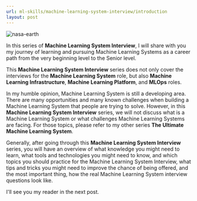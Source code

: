 ```yaml
---
url: ml-skills/machine-learning-system-interview/introduction
layout: post
---
```


![nasa-earth][nasa-earth]

In this series of **Machine Learning System Interview**, I will share with you my journey of learning and pursuing Machine Learning Systems as a career path from the very beginning level to the Senior level.

This **Machine Learning System Interview** series does not only cover the interviews for the **Machine Learning System** role, but also **Machine Learning Infrastructure**, **Machine Learning Platform**, and **MLOps** roles.

In my humble opinion, Machine Learning System is still a developing area. There are many opportunities and many known challenges when building a Machine Learning System that people are trying to solve. However, in this **Machine Learning System Interview** series, we will not discuss what is a Machine Learning System or what challenges Machine Learning Systems are facing. For those topics, please refer to my other series **The Ultimate Machine Learning System**.

Generally, after going through this **Machine Learning System Interview** series, you will have an overview of what knowledge you might need to learn, what tools and technologies you might need to know, and which topics you should practice for the Machine Learning System Interview, what tips and tricks you might need to improve the chance of being offered, and the most important thing, how the real Machine Learning System interview questions look like.

I'll see you my reader in the next post.

<!-- MARKDOWN LINKS & IMAGES -->

[nasa-earth]: /assets/images/ml-skills/machine-learning-system-interview/introduction/nasa-earth.jpg
